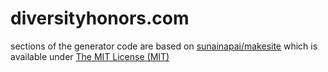 # diversityhonors.com

sections of the generator code are based on [sunainapai/makesite](https://github.com/sunainapai/makesite) which is available under [The MIT License (MIT)](https://github.com/sunainapai/makesite/blob/master/LICENSE.md)